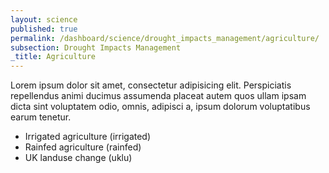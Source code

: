 ```yaml
---
layout: science
published: true
permalink: /dashboard/science/drought_impacts_management/agriculture/
subsection: Drought Impacts Management
_title: Agriculture
---
```

Lorem ipsum dolor sit amet, consectetur adipisicing elit. Perspiciatis repellendus animi ducimus assumenda placeat autem quos ullam ipsam dicta sint voluptatem odio, omnis, adipisci a, ipsum dolorum voluptatibus earum tenetur.

* Irrigated agriculture (irrigated)
* Rainfed agriculture (rainfed)
* UK landuse change (uklu)
